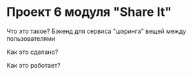 # Проект 6 модуля "Share It"

Что это такое?
  Бэкенд для сервиса "шэринга" вещей между пользователями

Как это сделано?

Как это работает?
